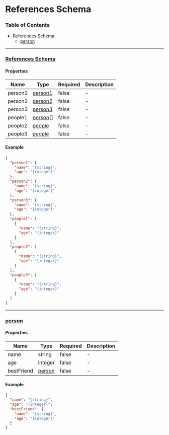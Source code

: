 # References Schema
### Table of Contents

- [References Schema](#root)
    - [person](#%2F%24defs%2Fperson)

---
### [References Schema](#root)
#### Properties

| Name | Type | Required | Description |
|------|------|------|------|
| person1 | [person1](#%2F%24defs%2Fperson) | false | \- |
| person2 | [person2](#%2F%24defs%2Fperson) | false | \- |
| person3 | [person3](#%2F%24defs%2Fperson) | false | \- |
| people1 | [person\[\]](#%2F%24defs%2Fperson) | false | \- |
| people2 | [people](#%2F%24defs%2Fperson) | false | \- |
| people3 | [people](#%2F%24defs%2Fperson) | false | \- |

#### Example

```json
{
  "person1": {
    "name": "{string}",
    "age": "{integer}"
  },
  "person2": {
    "name": "{string}",
    "age": "{integer}"
  },
  "person3": {
    "name": "{string}",
    "age": "{integer}"
  },
  "people1": [
    {
      "name": "{string}",
      "age": "{integer}"
    }
  ],
  "people2": [
    {
      "name": "{string}",
      "age": "{integer}"
    }
  ],
  "people3": [
    {
      "name": "{string}",
      "age": "{integer}"
    }
  ]
}
```
---
### [person](#%2F%24defs%2Fperson)
#### Properties

| Name | Type | Required | Description |
|------|------|------|------|
| name | string | false | \- |
| age | integer | false | \- |
| bestFriend | [person](#%2F%24defs%2Fperson) | false | \- |

#### Example

```json
{
  "name": "{string}",
  "age": "{integer}",
  "bestFriend": {
    "name": "{string}",
    "age": "{integer}"
  }
}
```